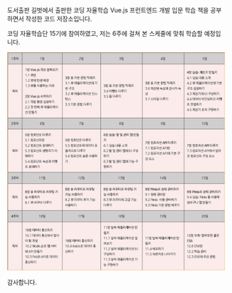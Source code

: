 도서출판 길벗에서 출판한 코딩 자율학습 Vue.js 프런트엔드 개발 입문 학습 책을 공부하면서 작성한 코드 저장소입니다.

코딩 자율학습단 15기에 참여하였고, 저는 6주에 걸쳐 본 스케줄에 맞춰 학습할 예정입니다.

![4주 커리큘럼](curriculum_img.png)

감사합니다.